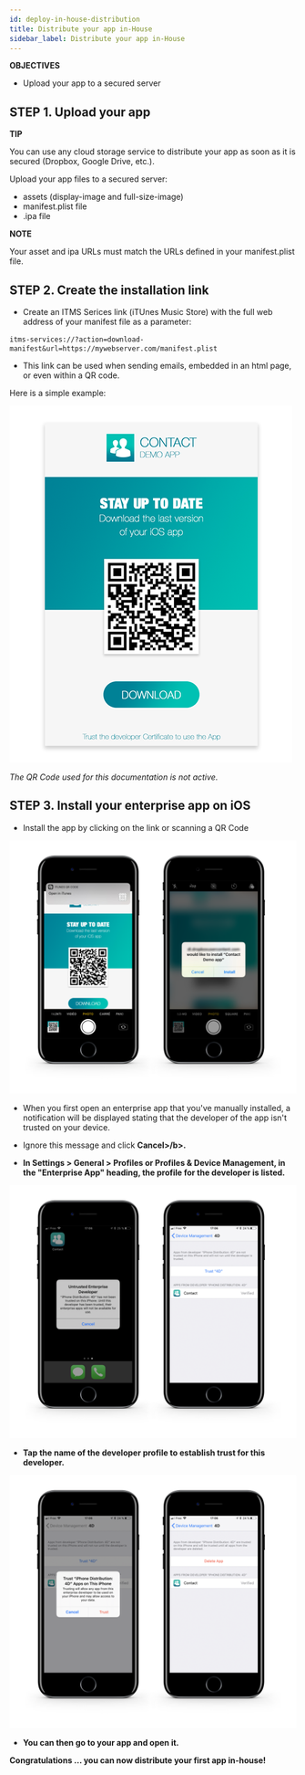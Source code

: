 ```yaml
---
id: deploy-in-house-distribution
title: Distribute your app in-House
sidebar_label: Distribute your app in-House
---
```


<div markdown="1" class = "objectives">
<b>OBJECTIVES</b>

* Upload your app to a secured server
</div>

## STEP 1. Upload your app

<div markdown="1" class = "tips">
<b>TIP</b>

You can use any cloud storage service to distribute your app as soon as it is secured (Dropbox, Google Drive, etc.).
</div>

Upload your app files to a secured server:

* assets (display-image and full-size-image)
* manifest.plist file
* .ipa file

 <div markdown="1" class = "tips">
<b>NOTE</b>

Your asset and ipa URLs must match the URLs defined in your manifest.plist file.
</div>


## STEP 2. Create the installation link

* Create an ITMS Serices link (iTUnes Music Store) with the full web address of your manifest file as a parameter:

```
itms-services://?action=download-manifest&url=https://mywebserver.com/manifest.plist

```

* This link can be used when sending emails, embedded in an html page, or even within a QR code.

Here is a simple example:

![alt-text](assets/deploy-in-house/Contact-demo-app-install.png)


<i>The QR Code used for this documentation is not active.</i>

## STEP 3. Install your enterprise app on iOS

* Install the app by clicking on the link or scanning a QR Code

![alt-text](assets/deploy-in-house/Scan-and-install.png)

* When you first open an enterprise app that you've manually installed, a notification will be displayed stating that the developer of the app isn't trusted on your device. 

* Ignore this message and click <b>Cancel>/b>.

* In Settings > General > Profiles or Profiles & Device Management, in the "Enterprise App" heading, the profile for the developer is listed.

![alt-text](assets/deploy-in-house/Untrust-developer.png)

* Tap the name of the developer profile to establish trust for this developer.

![alt-text](assets/deploy-in-house/Trust-confirmation.png)

* You can then go to your app and open it.

Congratulations ... you can now distribute your first app in-house!
